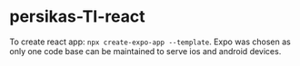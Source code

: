 # persikas-TI-react

To create react app: `npx create-expo-app --template`. Expo was chosen as only one code base can be maintained to serve ios and android devices.
